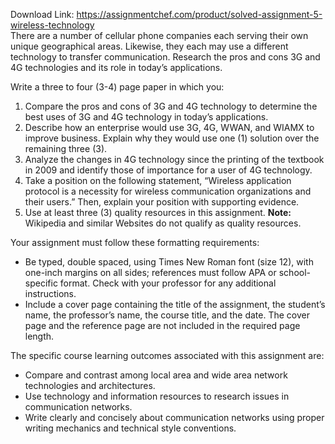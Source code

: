 Download Link: https://assignmentchef.com/product/solved-assignment-5-wireless-technology
<br>
There are a number of cellular phone companies each serving their own unique geographical areas. Likewise, they each may use a different technology to transfer communication. Research the pros and cons 3G and 4G technologies and its role in today’s applications.

Write a three to four (3-4) page paper in which you:

<ol start="1" type="1">

 <li>Compare the pros and cons of 3G and 4G technology to determine the best uses of 3G and 4G technology in today’s applications.</li>

 <li>Describe how an enterprise would use 3G, 4G, WWAN, and WIAMX to improve business. Explain why they would use one (1) solution over the remaining three (3).</li>

 <li>Analyze the changes in 4G technology since the printing of the textbook in 2009 and identify those of importance for a user of 4G technology.</li>

 <li>Take a position on the following statement, “Wireless application protocol is a necessity for wireless communication organizations and their users.” Then, explain your position with supporting evidence.</li>

 <li>Use at least three (3) quality resources in this assignment. <strong>Note:</strong> Wikipedia and similar Websites do not qualify as quality resources.</li>

</ol>

Your assignment must follow these formatting requirements:

<ul type="disc">

 <li>Be typed, double spaced, using Times New Roman font (size 12), with one-inch margins on all sides; references must follow APA or school-specific format. Check with your professor for any additional instructions.</li>

 <li>Include a cover page containing the title of the assignment, the student’s name, the professor’s name, the course title, and the date. The cover page and the reference page are not included in the required page length.</li>

</ul>

The specific course learning outcomes associated with this assignment are:

<ul type="disc">

 <li>Compare and contrast among local area and wide area network technologies and architectures.</li>

 <li>Use technology and information resources to research issues in communication networks.</li>

 <li>Write clearly and concisely about communication networks using proper writing mechanics and technical style conventions.</li>

</ul>